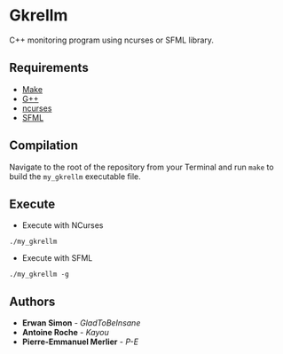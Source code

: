 # Gkrellm

C++ monitoring program using ncurses or SFML library.

## Requirements

 - [Make](https://www.gnu.org/software/make/)
 - [G++](https://gcc.gnu.org/)
 - [ncurses](https://www.gnu.org/software/ncurses/)
 - [SFML](https://www.sfml-dev.org/)

## Compilation

Navigate to the root of the repository from your Terminal and run `make` to build the `my_gkrellm` executable file.

## Execute

- Execute with NCurses

```
./my_gkrellm
```

- Execute with SFML

```
./my_gkrellm -g
```

## Authors

* **Erwan Simon** - *GladToBeInsane*
* **Antoine Roche** - *Kayou*
* **Pierre-Emmanuel Merlier** - *P-E*

